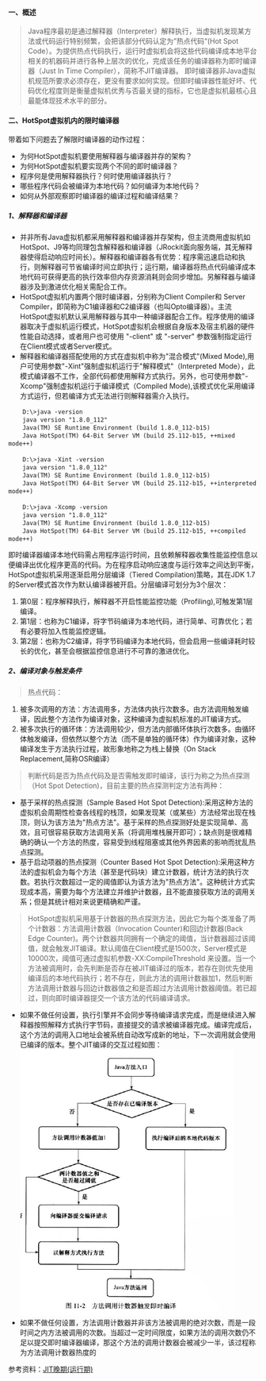
#### 一、概述
> Java程序最初是通过解释器（Interpreter）解释执行，当虚拟机发现某方法或代码运行特别频繁，会把该部分代码认定为”热点代码“(Hot Spot Code）。为提供热点代码执行，运行时虚拟机会将这些代码编译成本地平台相关的机器码并进行各种上层次的优化，完成该任务的编译器称为即时编译器（Just In Time Compiler），简称不JIT编译器。
> 即时编译器非Java虚拟机规范所要求必须存在，更没有要求如何实现。但即时编译器性能好坏、代码优化程度则是衡量虚拟机优秀与否最关键的指标，它也是虚拟机最核心且最能体现技术水平的部分。

#### 二、HotSpot虚拟机内的限时编译器
带着如下问题去了解限时编译器的动作过程：
- 为何HotSpot虚拟机要使用解释器与编译器并存的架构？
- 为何HotSpot虚拟机要实现两个不同的即时编译器？
- 程序何是使用解释器执行？何时使用编译器执行？
- 哪些程序代码会被编译为本地代码？如何编译为本地代码？
- 如何从外部观察即时编译器的编译过程和编译结果？
##### 1、解释器和编译器
- 并非所有Java虚拟机都采用解释器和编译器并存架构，但主流商用虚拟机如HotSpot、J9等均同理包含解释器和编译器（JRockit面向服务端，其无解释器使得启动响应时间长）。解释器和编译器各有优势：程序需迅速启动和执行，则解释器可节省编译时间立即执行；运行期，编译器将热点代码编译成本地代码可获得更高的执行效率但内存资源消耗则会同步增加。另解释器与编译器涉及到激进优化相关需配合工作。
- HotSpot虚拟机内置两个限时编译器，分别称为Client Compiler和 Server Compiler，即简称为C1编译器和C2编译器（也叫Opto编译器）。主流HotSpot虚拟机默认采用解释器与其中一种编译器配合工作。程序使用的编译器取决于虚拟机运行模式，HotSpot虚拟机会根据自身版本及宿主机器的硬件性能自动选择，或者用户也可使用 "-client" 或 "-server" 参数强制指定运行在Client模式或者Server模式。
- 解释器和编译器搭配使用的方式在虚拟机中称为"混合模式"(Mixed Mode),用户可使用参数"-Xint"强制虚拟机运行于"解释模式"（Interpreted Mode），此模式编译器不工作，全部代码都使用解释方式执行。另外，也可使用参数"-Xcomp"强制虚拟机运行于编译模式（Compiled Mode),该模式优化采用编译方式运行，但若编译方式无法进行则解释器需介入执行。
```
	D:\>java -version
	java version "1.8.0_112"
	Java(TM) SE Runtime Environment (build 1.8.0_112-b15)
	Java HotSpot(TM) 64-Bit Server VM (build 25.112-b15, ++mixed mode++)

	D:\>java -Xint -version
	java version "1.8.0_112"
	Java(TM) SE Runtime Environment (build 1.8.0_112-b15)
	Java HotSpot(TM) 64-Bit Server VM (build 25.112-b15, ++interpreted mode++)

	D:\>java -Xcomp -version
	java version "1.8.0_112"
	Java(TM) SE Runtime Environment (build 1.8.0_112-b15)
	Java HotSpot(TM) 64-Bit Server VM (build 25.112-b15, ++compiled mode++)
```
即时编译器编译本地代码需占用程序运行时间，且依赖解释器收集性能监控信息以便编译出优化程序更高的代码。为在程序启动响应速度与运行效率之间达到平衡，HotSpot虚拟机采用逐渐启用分层编译（Tiered Compilation)策略，其在JDK 1.7的Server模式首次作为默认编译器被开启。分层编译可划分为3个层次：
1. 第0层：程序解释执行，解释器不开启性能监控功能（Profiling),可触发第1层编译。
2. 第1层：也称为C1编译，将字节码编译为本地代码，进行简单、可靠优化；若有必要将加入性能监控逻辑。
3. 第2层：也称为C2编译，将字节码编译为本地代码，但会启用一些编译耗时较长的优化，甚至会根据监控信息进行不可靠的激进优化。

##### 2、编译对象与触发条件
> 热点代码：
1. 被多次调用的方法：方法调用多，方法体内执行次数多。由方法调用触发编译，因此整个方法作为编译对象，这种编译为虚拟机标准的JIT编译方式。
2. 被多次执行的循环体：方法调用较少，但方法内部循环体执行次数多。由循环体触发编译，但依然以整个方法（而不是单独的循环体）作为编译对象，这种编译发生于方法执行过程，故形象地称之为栈上替换（On Stack Replacement,简称OSR编译）
> 判断代码是否为热点代码及是否需触发即时编译，该行为称之为热点探测（Hot Spot Detection)，目前主要的热点探测判定方法有两种：
- 基于采样的热点探测（Sample Based Hot Spot Detection):采用这种方法的虚拟机会周期性检查各线程的栈顶，如果发现某（或某些）方法经常出现在栈顶，则认为该方法为"热点方法"。基于采样的热点探测好处是实现简单、高效，且可很容易获取方法调用关系（将调用堆栈展开即可）；缺点则是很难精确的确认一个方法的热度，容易受到线程阻塞或其他外界因素的影响而扰乱热点探测。
- 基于启动项器的热点探测（Counter Based Hot Spot Detection):采用这种方法的虚拟机会为每个方法（甚至是代码块）建立计数器，统计方法的执行次数。若执行次数超过一定的阈值即认为该方法为"热点方法"。这种统计方式实现成本高，需要为每个方法建立并维护计数器，且不能直接获取方法的调用关系；但是其统计相对来说更精确和严谨。
> HotSpot虚拟机采用基于计数器的热点探测方法，因此它为每个类准备了两个计数器：方法调用计数器（Invocation Counter)和回边计数器(Back Edge Counter)。两个计数器共同拥有一个确定的阈值，当计数器超过该阈值，就会触发JIT编译。默认阈值在Client模式是1500次，Server模式是10000次，阈值可通过虚拟机参数-XX:CompileThreshold 来设置。当一个方法被调用时，会先判断是否存在被JIT编译过的版本，若存在则优先使用编译后的本地代码执行；若不存在，则此方法的调用计数器加1，然后判断方法调用计数器与回边计数器值之和是否超过方法调用计数器阈值。若已超过，则向即时编译器提交一个该方法的代码编译请求。
- 如果不做任何设置，执行引擎并不会同步等待编译请求完成，而是继续进入解释器按照解释方式执行字节码，直接提交的请求被编译器完成。编译完成后，这个方法的调用入口地址会被系统自动改写成新的地址，下一次调用就会使用已编译的版本。整个JIT编译的交互过程如图：
![JIT编译交互过程图](https://github.com/better-yulong/StudyNote-Resource/blob/master/StudyNote-Resource/10-003.PNG)
- 如果不做任何设置，方法调用计数器并非该方法被调用的绝对次数，而是一段时间之内方法被调用的次数。当超过一定时间限度，如果方法的调用次数仍不足以提交即时编译器编译，那这个方法的调用计数器会被减少一半，该过程称为方法调用计数器热度的









参考资料：[JIT晚期(运行期)](https://www.cnblogs.com/wade-luffy/p/6050483.html)